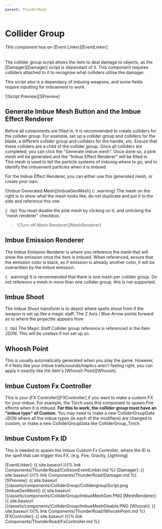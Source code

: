 ```yaml
---
parent: ThunderRoad
---
```

# Collider Group
###### This component has an [Event Linker][EventLinker].

The collider group script allows the item to deal damage to objects, as the [Damager][Damager] script is dependant of it. This component requires colliders attached to it to recognise what colliders utilise the damager.

This script also is a dependacy of imbuing weapons, and some fields require inputting for imbuement to work.

![Script Preview][SPreview]

## Generate Imbue Mesh Button and the Imbue Effect Renderer

Before all components are filled in, it is recommended to create colliders for the collider group. For example, set up a collider group and colliders for the blade, a different collider group and colliders for the handle, etc. Ensure that these colliders are a child of the collider group.
Once all colliders are completed, you can click the "Generate imbue mesh". Once done so, a pink mesh will be generated and the "Imbue Effect Renderer" will be filled in. This mesh is used to tell the particle systems of imbuing where to go, and to identify the imbuement particles when it is imbued.

For the Imbue Effect Renderer, you can either use this generated mesh, or create your own.

![Imbue Generated Mesh][ImbueGenMesh]
{: .warning}
The mesh on the right is to show what the mesh looks like, do not duplicate and put it to the side and reference this one.


{: .tip}
You must disable the pink mesh by clicking on it, and unticking the "mesh renderer" checkbox.


> ![Turn off Mesh Renderer][MeshRenderer]

## Imbue Emission Renderer

The Imbue Emission Renderer is where you reference the mesh that will show the emission once the item is imbued. When referenced, ensure that the emission color is black, as if emission is already another color, it will be overwritten by the imbue emission. 

{: .warning}
It is recommended that there is one mesh per collider group. Do not reference a mesh in more than one collider group, this is not supported.


## Imbue Shoot

The Imbue Shoot transform is to depict where spells shoot from if the weapon is set up like a magic staff. The Z Axis / Blue Arrow points forward as to where the projectile appears from

{: .tip}
The Magic Staff Collider group reference is referenced in the Item JSON. This will be useless if not set up so.


## Whoosh Point

This is usually automatically generated when you play the game. However, if it feels like your imbue trails/sounds/haptics aren't feeling right, you can apply it exactly like the item's [Whoosh Point][Whoosh].

## Imbue Custom Fx Controller

This is your [FX Controller][FXController] if you want to make a custom FX for your imbue. For example, the Torch uses this component to spawn Fire effects when it is imbued. **For this to work, the collider group must have an "imbue type" of Custom.** You may need to make a new ColliderGroupData JSON where all the imbue types (in each of the modifiers) are changed to custom, or make a new ColliderGroupData like ColliderGroup_Torch.

## Imbue Custom Fx ID

This is needed to spawn the Imbue Custom Fx Controller, where the ID is the spell that can trigger this FX. (e.g. Fire, Gravity, Lightning)

[EventLinker]: {{ site.baseurl }}{% link Components/ThunderRoad/CollisionEventLinker.md %}
[Damager]:      {{ site.baseurl }}{% link Components/ThunderRoad/Damager.md %}
[SPreview]:     {{ site.baseurl }}/assets/components/ColliderGroup/CollidergroupScript.png
[ImbueGenMesh]: {{ site.baseurl }}/assets/components/ColliderGroup/ImbueMeshGen.PNG
[MeshRenderer]: {{ site.baseurl }}/assets/components/ColliderGroup/ImbueMeshDisable.PNG
[Whoosh]:       {{ site.baseurl }}{% link Components/ThunderRoad/WhooshPoint.md %}
[FXController]: {{ site.baseurl }}{% link Components/ThunderRoad/FxController.md %}
